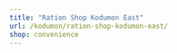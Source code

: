 ```yaml
---
title: "Ration Shop Kodumon East"
url: /kodumon/ration-shop-kodumon-east/
shop: convenience
---
```

